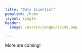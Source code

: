 ```yaml
---
title: "Data Scientist"
pemalink: /home
layout: single
header:
  image: /assets/images/lside.png

---
```



More are coming! 
